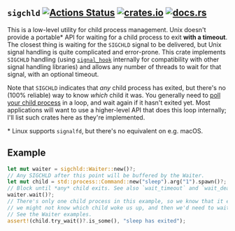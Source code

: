 ## `sigchld` [![Actions Status](https://github.com/oconnor663/sigchld.rs/workflows/tests/badge.svg)](https://github.com/oconnor663/sigchld.rs/actions) [![crates.io](https://img.shields.io/crates/v/sigchld.svg)](https://crates.io/crates/sigchld) [![docs.rs](https://docs.rs/sigchld/badge.svg)](https://docs.rs/sigchld)

This is a low-level utility for child process management. Unix doesn't provide a portable\* API
for waiting for a child process to exit **with a timeout**. The closest thing is waiting for
the `SIGCHLD` signal to be delivered, but Unix signal handling is quite complicated and
error-prone. This crate implements `SIGCHLD` handling (using [`signal_hook`] internally for
compatibility with other signal handling libraries) and allows any number of threads to wait
for that signal, with an optional timeout.

Note that `SIGCHLD` indicates that _any_ child process has exited, but there's no (100%
reliable) way to know _which_ child it was. You generally need to [poll your child
process][try_wait] in a loop, and wait again if it hasn't exited yet. Most applications will
want to use a higher-level API that does this loop internally; I'll list such crates here as
they're implemented.

\* Linux supports `signalfd`, but there's no equivalent on e.g. macOS.

## Example

```rust
let mut waiter = sigchld::Waiter::new()?;
// Any SIGCHLD after this point will be buffered by the Waiter.
let mut child = std::process::Command::new("sleep").arg("1").spawn()?;
// Block until *any* child exits. See also `wait_timeout` and `wait_deadline`.
waiter.wait()?;
// There's only one child process in this example, so we know that it exited. But in general
// we might not know which child woke us up, and then we'd need to wait and check in a loop.
// See the Waiter examples.
assert!(child.try_wait()?.is_some(), "sleep has exited");
```

[`signal_hook`]: https://docs.rs/signal-hook
[try_wait]: https://doc.rust-lang.org/std/process/struct.Child.html#method.try_wait
